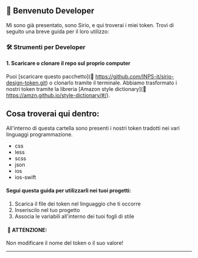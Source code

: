 ## 👋 Benvenuto Developer
Mi sono già presentato, sono Sirio, e qui troverai i miei token.
Trovi di seguito una breve guida per il loro utilizzo:



### 🛠 Strumenti per Developer
#### 1. Scaricare o clonare il repo sul proprio computer
Puoi [scaricare questo pacchetto](🔗 https://github.com/INPS-it/sirio-design-token.git) o clonarlo tramite il terminale.
Abbiamo trasformato i nostri token tramite la libreria [Amazon style dictionary](🔗 https://amzn.github.io/style-dictionary/#/).

## Cosa troverai qui dentro:
All'interno di questa cartella sono presenti i nostri token tradotti nei vari linguaggi programmazione.
- css
- less
- scss
- json
- ios
- ios-swift

#### Segui questa guida per utilizzarli nei tuoi progetti:
1. Scarica il file dei token nel linguaggio che ti occorre
2. Inseriscilo nel tuo progetto
3. Associa le variabili all'interno dei tuoi fogli di stile

####  🚨 ATTENZIONE: 
Non modificare il nome del token o il suo valore!


********************************************************************************************************************************************************************************


